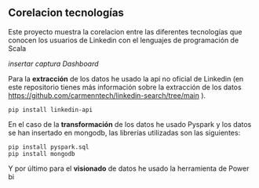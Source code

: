 ## Corelacion tecnologías 


Este proyecto muestra la corelacion entre las diferentes tecnologías que conocen los usuarios de Linkedin con el lenguajes de programación de Scala 

*insertar captura Dashboard*

Para la __extracción__ de los datos he usado la api no oficial de Linkedin (en este repositorio tienes más información sobre la extracción de los datos https://github.com/carmenntech/linkedin-search/tree/main ). 

```
pip install linkedin-api
```

En el caso de la __transformación__ de los datos he usado Pyspark y los datos se han insertado en mongodb, las librerías utilizadas son las siguientes:

```
pip install pyspark.sql
pip install mongodb
```

Y por último para el __visionado__ de datos he usado la herramienta de Power bi
